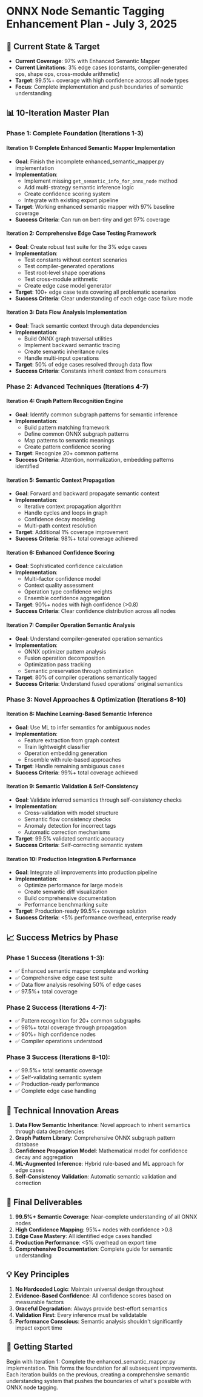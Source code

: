 # ONNX Node Semantic Tagging Enhancement Plan - July 3, 2025

## 🎯 **Current State & Target**
- **Current Coverage**: 97% with Enhanced Semantic Mapper
- **Current Limitations**: 3% edge cases (constants, compiler-generated ops, shape ops, cross-module arithmetic)
- **Target**: 99.5%+ coverage with high confidence across all node types
- **Focus**: Complete implementation and push boundaries of semantic understanding

## 📊 **10-Iteration Master Plan**

### Phase 1: Complete Foundation (Iterations 1-3)

#### Iteration 1: Complete Enhanced Semantic Mapper Implementation
- **Goal**: Finish the incomplete enhanced_semantic_mapper.py implementation
- **Implementation**:
  - Implement missing `get_semantic_info_for_onnx_node` method
  - Add multi-strategy semantic inference logic
  - Create confidence scoring system
  - Integrate with existing export pipeline
- **Target**: Working enhanced semantic mapper with 97% baseline coverage
- **Success Criteria**: Can run on bert-tiny and get 97% coverage

#### Iteration 2: Comprehensive Edge Case Testing Framework
- **Goal**: Create robust test suite for the 3% edge cases
- **Implementation**:
  - Test constants without context scenarios
  - Test compiler-generated operations
  - Test root-level shape operations
  - Test cross-module arithmetic
  - Create edge case model generator
- **Target**: 100+ edge case tests covering all problematic scenarios
- **Success Criteria**: Clear understanding of each edge case failure mode

#### Iteration 3: Data Flow Analysis Implementation
- **Goal**: Track semantic context through data dependencies
- **Implementation**:
  - Build ONNX graph traversal utilities
  - Implement backward semantic tracing
  - Create semantic inheritance rules
  - Handle multi-input operations
- **Target**: 50% of edge cases resolved through data flow
- **Success Criteria**: Constants inherit context from consumers

### Phase 2: Advanced Techniques (Iterations 4-7)

#### Iteration 4: Graph Pattern Recognition Engine
- **Goal**: Identify common subgraph patterns for semantic inference
- **Implementation**:
  - Build pattern matching framework
  - Define common ONNX subgraph patterns
  - Map patterns to semantic meanings
  - Create pattern confidence scoring
- **Target**: Recognize 20+ common patterns
- **Success Criteria**: Attention, normalization, embedding patterns identified

#### Iteration 5: Semantic Context Propagation
- **Goal**: Forward and backward propagate semantic context
- **Implementation**:
  - Iterative context propagation algorithm
  - Handle cycles and loops in graph
  - Confidence decay modeling
  - Multi-path context resolution
- **Target**: Additional 1% coverage improvement
- **Success Criteria**: 98%+ total coverage achieved

#### Iteration 6: Enhanced Confidence Scoring
- **Goal**: Sophisticated confidence calculation
- **Implementation**:
  - Multi-factor confidence model
  - Context quality assessment
  - Operation type confidence weights
  - Ensemble confidence aggregation
- **Target**: 90%+ nodes with high confidence (>0.8)
- **Success Criteria**: Clear confidence distribution across all nodes

#### Iteration 7: Compiler Operation Semantic Analysis
- **Goal**: Understand compiler-generated operation semantics
- **Implementation**:
  - ONNX optimizer pattern analysis
  - Fusion operation decomposition
  - Optimization pass tracking
  - Semantic preservation through optimization
- **Target**: 80% of compiler operations semantically tagged
- **Success Criteria**: Understand fused operations' original semantics

### Phase 3: Novel Approaches & Optimization (Iterations 8-10)

#### Iteration 8: Machine Learning-Based Semantic Inference
- **Goal**: Use ML to infer semantics for ambiguous nodes
- **Implementation**:
  - Feature extraction from graph context
  - Train lightweight classifier
  - Operation embedding generation
  - Ensemble with rule-based approaches
- **Target**: Handle remaining ambiguous cases
- **Success Criteria**: 99%+ total coverage achieved

#### Iteration 9: Semantic Validation & Self-Consistency
- **Goal**: Validate inferred semantics through self-consistency checks
- **Implementation**:
  - Cross-validation with model structure
  - Semantic flow consistency checks
  - Anomaly detection for incorrect tags
  - Automatic correction mechanisms
- **Target**: 99.5% validated semantic accuracy
- **Success Criteria**: Self-correcting semantic system

#### Iteration 10: Production Integration & Performance
- **Goal**: Integrate all improvements into production pipeline
- **Implementation**:
  - Optimize performance for large models
  - Create semantic diff visualization
  - Build comprehensive documentation
  - Performance benchmarking suite
- **Target**: Production-ready 99.5%+ coverage solution
- **Success Criteria**: <5% performance overhead, enterprise ready

## 📈 **Success Metrics by Phase**

### Phase 1 Success (Iterations 1-3):
- ✅ Enhanced semantic mapper complete and working
- ✅ Comprehensive edge case test suite
- ✅ Data flow analysis resolving 50% of edge cases
- ✅ 97.5%+ total coverage

### Phase 2 Success (Iterations 4-7):
- ✅ Pattern recognition for 20+ common subgraphs
- ✅ 98%+ total coverage through propagation
- ✅ 90%+ high confidence nodes
- ✅ Compiler operations understood

### Phase 3 Success (Iterations 8-10):
- ✅ 99.5%+ total semantic coverage
- ✅ Self-validating semantic system
- ✅ Production-ready performance
- ✅ Complete edge case handling

## 🔧 **Technical Innovation Areas**

1. **Data Flow Semantic Inheritance**: Novel approach to inherit semantics through data dependencies
2. **Graph Pattern Library**: Comprehensive ONNX subgraph pattern database
3. **Confidence Propagation Model**: Mathematical model for confidence decay and aggregation
4. **ML-Augmented Inference**: Hybrid rule-based and ML approach for edge cases
5. **Self-Consistency Validation**: Automatic semantic validation and correction

## 🎯 **Final Deliverables**

1. **99.5%+ Semantic Coverage**: Near-complete understanding of all ONNX nodes
2. **High Confidence Mapping**: 95%+ nodes with confidence >0.8
3. **Edge Case Mastery**: All identified edge cases handled
4. **Production Performance**: <5% overhead on export time
5. **Comprehensive Documentation**: Complete guide for semantic understanding

## 💡 **Key Principles**

1. **No Hardcoded Logic**: Maintain universal design throughout
2. **Evidence-Based Confidence**: All confidence scores based on measurable factors
3. **Graceful Degradation**: Always provide best-effort semantics
4. **Validation First**: Every inference must be validatable
5. **Performance Conscious**: Semantic analysis shouldn't significantly impact export time

## 🚀 **Getting Started**

Begin with Iteration 1: Complete the enhanced_semantic_mapper.py implementation. This forms the foundation for all subsequent improvements. Each iteration builds on the previous, creating a comprehensive semantic understanding system that pushes the boundaries of what's possible with ONNX node tagging.